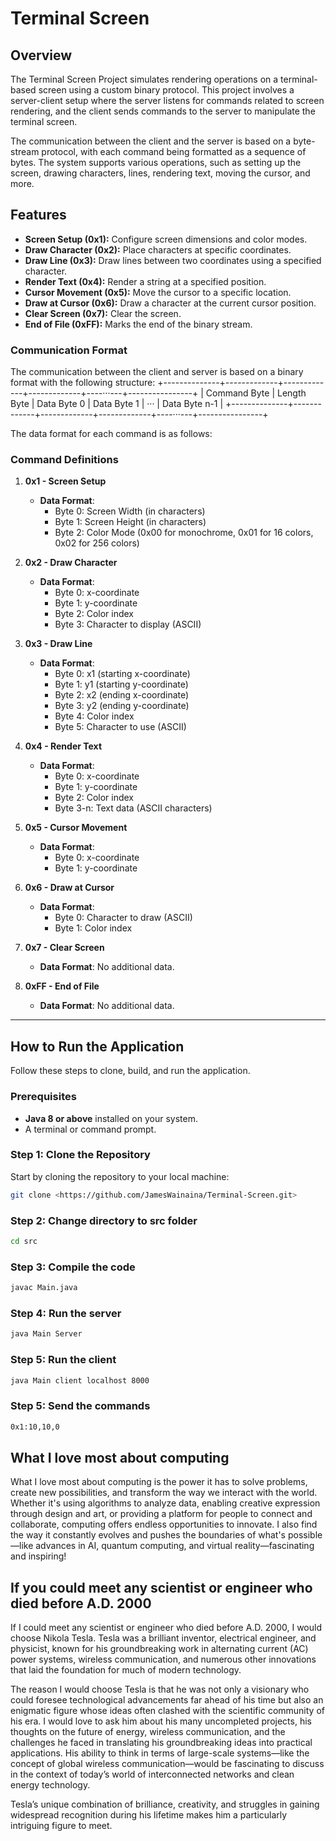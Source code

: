 # Terminal Screen 

## Overview

The Terminal Screen Project simulates rendering operations on a terminal-based screen using a custom binary protocol. This project involves a server-client setup where the server listens for commands related to screen rendering, and the client sends commands to the server to manipulate the terminal screen. 

The communication between the client and the server is based on a byte-stream protocol, with each command being formatted as a sequence of bytes. The system supports various operations, such as setting up the screen, drawing characters, lines, rendering text, moving the cursor, and more.

## Features
- **Screen Setup (0x1):** Configure screen dimensions and color modes.
- **Draw Character (0x2):** Place characters at specific coordinates.
- **Draw Line (0x3):** Draw lines between two coordinates using a specified character.
- **Render Text (0x4):** Render a string at a specified position.
- **Cursor Movement (0x5):** Move the cursor to a specific location.
- **Draw at Cursor (0x6):** Draw a character at the current cursor position.
- **Clear Screen (0x7):** Clear the screen.
- **End of File (0xFF):** Marks the end of the binary stream.

### Communication Format

The communication between the client and server is based on a binary format with the following structure:
+--------------+-------------+-------------+-------------+----···---+----------------+ | Command Byte | Length Byte | Data Byte 0 | Data Byte 1 | ··· | Data Byte n-1 | +--------------+-------------+-------------+-------------+----···---+----------------+


The data format for each command is as follows:

### Command Definitions

1. **0x1 - Screen Setup**
    - **Data Format**:
        - Byte 0: Screen Width (in characters)
        - Byte 1: Screen Height (in characters)
        - Byte 2: Color Mode (0x00 for monochrome, 0x01 for 16 colors, 0x02 for 256 colors)

2. **0x2 - Draw Character**
    - **Data Format**:
        - Byte 0: x-coordinate
        - Byte 1: y-coordinate
        - Byte 2: Color index
        - Byte 3: Character to display (ASCII)

3. **0x3 - Draw Line**
    - **Data Format**:
        - Byte 0: x1 (starting x-coordinate)
        - Byte 1: y1 (starting y-coordinate)
        - Byte 2: x2 (ending x-coordinate)
        - Byte 3: y2 (ending y-coordinate)
        - Byte 4: Color index
        - Byte 5: Character to use (ASCII)

4. **0x4 - Render Text**
    - **Data Format**:
        - Byte 0: x-coordinate
        - Byte 1: y-coordinate
        - Byte 2: Color index
        - Byte 3-n: Text data (ASCII characters)

5. **0x5 - Cursor Movement**
    - **Data Format**:
        - Byte 0: x-coordinate
        - Byte 1: y-coordinate

6. **0x6 - Draw at Cursor**
    - **Data Format**:
        - Byte 0: Character to draw (ASCII)
        - Byte 1: Color index

7. **0x7 - Clear Screen**
    - **Data Format**: No additional data.

8. **0xFF - End of File**
    - **Data Format**: No additional data.

---

## How to Run the Application

Follow these steps to clone, build, and run the application.

### Prerequisites

- **Java 8 or above** installed on your system.
- A terminal or command prompt.

### Step 1: Clone the Repository

Start by cloning the repository to your local machine:

```bash
git clone <https://github.com/JamesWainaina/Terminal-Screen.git>
```

### Step 2: Change directory to src folder
```bash
cd src
```

### Step 3: Compile the code
```bash
javac Main.java
```

### Step 4: Run the server
```bash
java Main Server
```

### Step 5: Run the client
```bash
java Main client localhost 8000
```

### Step 5: Send the commands 
```bash
0x1:10,10,0
```



## What I love most about computing

What I love most about computing is the power it has to solve problems, create new possibilities, and transform the way we interact with the world. Whether it's using algorithms to analyze data, enabling creative expression through design and art, or providing a platform for people to connect and collaborate, computing offers endless opportunities to innovate. I also find the way it constantly evolves and pushes the boundaries of what's possible—like advances in AI, quantum computing, and virtual reality—fascinating and inspiring! 


## If you could meet any scientist or engineer who died before A.D. 2000
If I could meet any scientist or engineer who died before A.D. 2000, I would choose Nikola Tesla. Tesla was a brilliant inventor, electrical engineer, and physicist, known for his groundbreaking work in alternating current (AC) power systems, wireless communication, and numerous other innovations that laid the foundation for much of modern technology.

The reason I would choose Tesla is that he was not only a visionary who could foresee technological advancements far ahead of his time but also an enigmatic figure whose ideas often clashed with the scientific community of his era. I would love to ask him about his many uncompleted projects, his thoughts on the future of energy, wireless communication, and the challenges he faced in translating his groundbreaking ideas into practical applications. His ability to think in terms of large-scale systems—like the concept of global wireless communication—would be fascinating to discuss in the context of today’s world of interconnected networks and clean energy technology.

Tesla’s unique combination of brilliance, creativity, and struggles in gaining widespread recognition during his lifetime makes him a particularly intriguing figure to meet.

